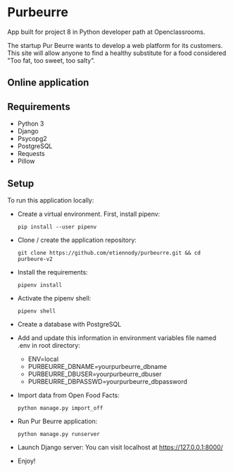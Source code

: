 # Purbeurre
App built for project 8 in Python developer path at Openclassrooms.

The startup Pur Beurre wants to develop a web platform for its customers. This site will allow anyone to find a healthy substitute for a food considered "Too fat, too sweet, too salty".

## Online application

## Requirements
* Python 3
* Django
* Psycopg2
* PostgreSQL
* Requests
* Pillow

## Setup
To run this application locally:

* Create a virtual environment. First, install pipenv:
    ```
    pip install --user pipenv
    ```

* Clone / create the application repository:
    ```
    git clone https://github.com/etiennody/purbeurre.git && cd purbeure-v2
    ````

* Install the requirements:
    ```
    pipenv install
    ```

* Activate the pipenv shell:
    ```
    pipenv shell
    ```

* Create a database with PostgreSQL


* Add and update this information in environment variables file named .env in root directory:
    * ENV=local
    * PURBEURRE_DBNAME=yourpurbeurre_dbname
    * PURBEURRE_DBUSER=yourpurbeurre_dbuser
    * PURBEURRE_DBPASSWD=yourpurbeurre_dbpassword

* Import data from Open Food Facts:
    ```
    python manage.py import_off
    ```

* Run Pur Beurre application:
    ````
    python manage.py runserver

    ````

* Launch Django server:
You can visit localhost at https://127.0.0.1:8000/

* Enjoy!